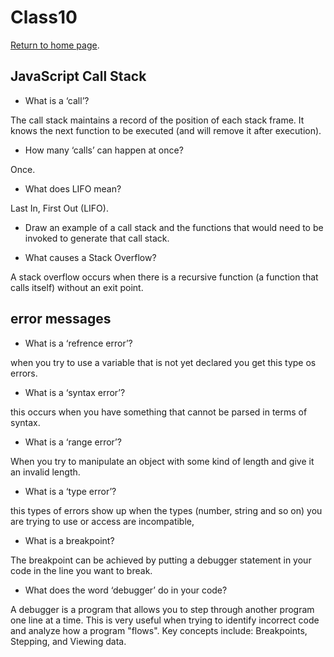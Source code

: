 # Class10  

[Return to home page](https://momansi96.github.io/reading-notes/). 


## JavaScript Call Stack


* What is a ‘call’?

The call stack maintains a record of the position of each stack frame. It knows the next function to be executed (and will remove it after execution). 

* How many ‘calls’ can happen at once?

Once. 

* What does LIFO mean?

 Last In, First Out (LIFO). 

* Draw an example of a call stack and the functions that would need to be invoked to generate that call stack.



* What causes a Stack Overflow?

A stack overflow occurs when there is a recursive function (a function that calls itself) without an exit point. 


## error messages 


* What is a ‘refrence error’?

when you try to use a variable that is not yet declared you get this type os errors.

* What is a ‘syntax error’?

this occurs when you have something that cannot be parsed in terms of syntax. 

* What is a ‘range error’?

When you try to manipulate an object with some kind of length and give it an invalid length. 

* What is a ‘type error’?

this types of errors show up when the types (number, string and so on) you are trying to use or access are incompatible,

* What is a breakpoint?

The breakpoint can be achieved by putting a debugger statement in your code in the line you want to break.

* What does the word ‘debugger’ do in your code?

A debugger is a program that allows you to step through another program one line at a time. This is very useful when trying to identify incorrect code and analyze how a program "flows". Key concepts include: Breakpoints, Stepping, and Viewing data.
